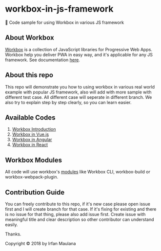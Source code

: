 # workbox-in-js-framework
🍳 Code sample for using Workbox in various JS framework

## About Workbox

[Workbox](https://github.com/GoogleChrome/workbox) is a collection of JavaScript libraries for Progressive Web Apps. Workbox help you deliver PWA in easy way, and it's applicable for any JS framework. See documentation [here](https://workboxjs.org/).

## About this repo

This repo will demonstrate you how to using workbox in various real world example with popular JS framework, also will add with more sample with different test case.
All different case will seperate in different branch.
We also try to explain step by step clearly, so you can learn easier.

## Available Codes

1. [Workbox Introduction](https://github.com/mazipan/workbox-in-js-framework/tree/workbox-intro)
1. [Workbox in Vue.js](https://github.com/mazipan/workbox-in-js-framework/tree/workbox-in-vuejs)
1. [Workbox in Angular](https://github.com/mazipan/workbox-in-js-framework/tree/workbox-in-angular)
1. [Workbox in React](https://github.com/mazipan/workbox-in-js-framework/tree/workbox-in-react)

## Workbox Modules

All code will use workbox's [modules](https://developers.google.com/web/tools/workbox/modules/) like Workbox CLI, workbox-build or workbox-webpack-plugin.

## Contribution Guide

You can freely contribute to this repo, if it's new case please open issue first and I will create branch for that case.
If it's fixing for existing and there is no issue for that thing, please also add issue first.
Create issue with meaningful title and clear description so other contributor can understand easily.

Thanks.


Copyright © 2018 by Irfan Maulana
